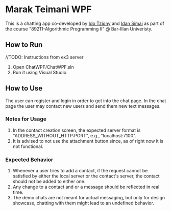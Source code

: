 # Marak Teimani WPF
This is a chatting app co-developed by [Ido Tziony](https://github.com/ghsumhubh) and [Idan Simai](https://github.com/idansi98) as part of the course "89211-Algorithmic Programming II" @ Bar-Illan Univeristy.


## How to Run  
//TODO: Instructions from ex3 server

1. Open ChatWPF/ChatWPF.sln
2. Run it using Visual Studio

## How to Use     
The user can register and login in order to get into the chat page.
In the chat page the user may contact new users and send them new text messages.


### Notes for Usage
1. In the contact creation screen, the expected server format is "ADDRESS_WITHOUT_HTTP:PORT", e.g., "localhost:7100".  
2. It is advised to not use the attachment button since, as of right now it is not functional.  


### Expected Behavior
1. Whenever a user tries to add a contact, if the request cannot be satisfied by either the local server or the contact's server, the contact should not be added to either one. 
2. Any change to a contact and or a message should be reflected in real time.
3. The demo chats are not meant for actual messaging, but only for design showcase, chatting with them might lead to an undefined behavior.  








